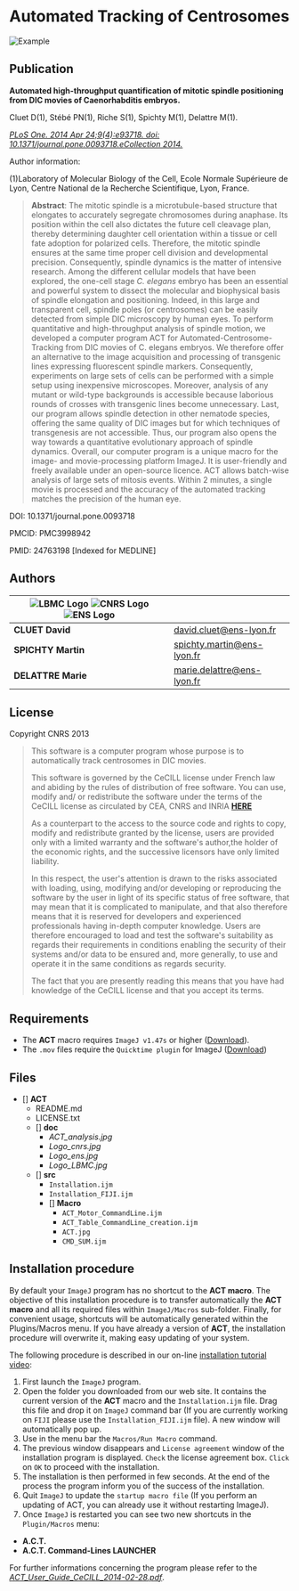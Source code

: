 # **Automated Tracking of Centrosomes**


![Example](doc/ACT_analysis.jpg)

## **Publication**

**Automated high-throughput quantification of mitotic spindle positioning from
DIC movies of Caenorhabditis embryos.**

Cluet D(1), Stébé PN(1), Riche S(1), Spichty M(1), Delattre M(1).

[*PLoS One. 2014 Apr 24;9(4):e93718. doi: 10.1371/journal.pone.0093718.eCollection 2014.*](http://journals.plos.org/plosone/article?id=10.1371/journal.pone.0093718)

Author information:

(1)Laboratory of Molecular Biology of the Cell, Ecole Normale Supérieure de Lyon,
Centre National de la Recherche Scientifique, Lyon, France.

>**Abstract**: The mitotic spindle is a microtubule-based structure that
elongates to accurately segregate chromosomes during anaphase. Its position
within the cell also dictates the future cell cleavage plan, thereby determining
daughter cell orientation within a tissue or cell fate adoption for polarized
cells. Therefore, the mitotic spindle ensures at the same time proper cell
division and developmental precision. Consequently, spindle dynamics is the
matter of intensive research. Among the different cellular models that have
been explored, the one-cell stage *C. elegans* embryo has been an essential and
powerful system to dissect the molecular and biophysical basis of spindle
elongation and positioning. Indeed, in this large and transparent cell, spindle
poles (or centrosomes) can be easily detected from simple DIC microscopy by
human eyes. To perform quantitative and high-throughput analysis of spindle
motion, we developed a computer program ACT for Automated-Centrosome-Tracking
from DIC movies of C. elegans embryos. We therefore offer an alternative to the
image acquisition and processing of transgenic lines expressing fluorescent
spindle markers. Consequently, experiments on large sets of cells can be
performed with a simple setup using inexpensive microscopes. Moreover, analysis
of any mutant or wild-type backgrounds is accessible because laborious rounds of
crosses with transgenic lines become unnecessary. Last, our program allows
spindle detection in other nematode species, offering the same quality of DIC
images but for which techniques of transgenesis are not accessible.
Thus, our program also opens the way towards a quantitative evolutionary
approach of spindle dynamics. Overall, our computer program is a unique macro
for the image- and movie-processing platform ImageJ. It is user-friendly and
freely available under an open-source licence. ACT allows batch-wise analysis of
large sets of mitosis events. Within 2 minutes, a single movie is processed and
the accuracy of the automated tracking matches the precision of the human eye.

DOI: 10.1371/journal.pone.0093718

PMCID: PMC3998942

PMID: 24763198  [Indexed for MEDLINE]

## **Authors**

| ![LBMC Logo](doc/Logo_LBMC.jpg) ![CNRS Logo](doc/Logo_cnrs.jpg) ![ENS Logo](doc/Logo_ens.jpg) | |
-----------------------------|------------|
**CLUET David**|     [david.cluet@ens-lyon.fr](david.cluet@ens-lyon.fr)
**SPICHTY Martin**|  [spichty.martin@ens-lyon.fr](david.cluet@ens-lyon.fr)
**DELATTRE Marie**|  [marie.delattre@ens-lyon.fr](david.cluet@ens-lyon.fr)

## **License**

Copyright CNRS 2013

>This software is a computer program whose purpose is to automatically track
centrosomes in DIC movies.
>
>This software is governed by the CeCILL  license under French law and abiding
by the rules of distribution of free software. You can use, modify and/ or
redistribute the software under the terms of the CeCILL license as circulated
by CEA, CNRS and INRIA [**HERE**](http://www.cecill.info/index.en.html)
>
>As a counterpart to the access to the source code and  rights to copy, modify
and redistribute granted by the license, users are provided only with a limited
warranty  and the software's author,the holder of the economic rights, and the
successive licensors have only limited liability.
>
>In this respect, the user's attention is drawn to the risks associated with
loading, using, modifying and/or developing or reproducing the software by the
user in light of its specific status of free software, that may mean  that it
is complicated to manipulate, and that also therefore means  that it is
reserved for developers  and  experienced professionals having in-depth
computer knowledge. Users are therefore encouraged to load and test the
software's suitability as regards their requirements in conditions enabling
the security of their systems and/or data to be ensured and, more generally,
to use and operate it in the same conditions as regards security.
>
>The fact that you are presently reading this means that you have had knowledge
of the CeCILL license and that you accept its terms.

## **Requirements**

* The **ACT** macro requires `ImageJ v1.47s` or higher
([Download](https://imagej.nih.gov/ij/download.html)).
* The `.mov` files require the `Quicktime plugin` for ImageJ
([Download](https://imagej.nih.gov/ij/plugins/movie-opener.html))

## **Files**

* [] **ACT**
    + README.md
    + LICENSE.txt
    + [] **doc**
        - *ACT_analysis.jpg*
        - *Logo_cnrs.jpg*
        - *Logo_ens.jpg*
        - *Logo_LBMC.jpg*
    + [] **src**
        - `Installation.ijm`
        - `Installation_FIJI.ijm`
        - [] **Macro**
            - `ACT_Motor_CommandLine.ijm`
            - `ACT_Table_CommandLine_creation.ijm`
            - `ACT.jpg`
            - `CMD_SUM.ijm`

## **Installation procedure**

By default your `ImageJ` program has no shortcut to the **ACT macro**. The
objective of this installation procedure is to transfer automatically the
**ACT macro** and all its required files within `ImageJ/Macros` sub-folder.
Finally, for convenient usage, shortcuts will be automatically generated within
the Plugins/Macros menu. If you have already a version of **ACT**, the
installation procedure will overwrite it, making easy updating of your system.

The following procedure is described in our on-line
[installation tutorial video](http://www.ens-lyon.fr/LBMC/fichiers/equipe-spichty/actinstallation.mp4):

1. First launch the `ImageJ` program.
2. Open the folder you downloaded from our web site. It contains the current
version of the **ACT** macro and the `Installation.ijm` file. Drag this file and
drop it on `ImageJ` command bar (If you are currently working on `FIJI` please
use the `Installation_FIJI.ijm` file). A new window will automatically pop up.
3. Use in the menu bar the `Macros/Run Macro` command.
4. The previous window disappears and `License agreement` window of the
installation program is displayed. `Check` the license agreement box.
`Click` on `OK` to proceed with the installation.
5. The installation is then performed in few seconds. At the end of the process
the program inform you of the success of the installation.
6. Quit `ImageJ` to update the `startup macro file`  (If you perform an updating
of ACT, you can already use it without restarting ImageJ).
7. Once `ImageJ` is restarted you can see two new shortcuts in the
`Plugin/Macros` menu:

* **A.C.T.**
* **A.C.T. Command-Lines LAUNCHER**

For further informations concerning the program please refer to the
[*ACT_User_Guide_CeCILL_2014-02-28.pdf*](https://github.com/dcluet/ACT/blob/master/ACT_User_Guide_CeCILL_2014-02-28.pdf).
